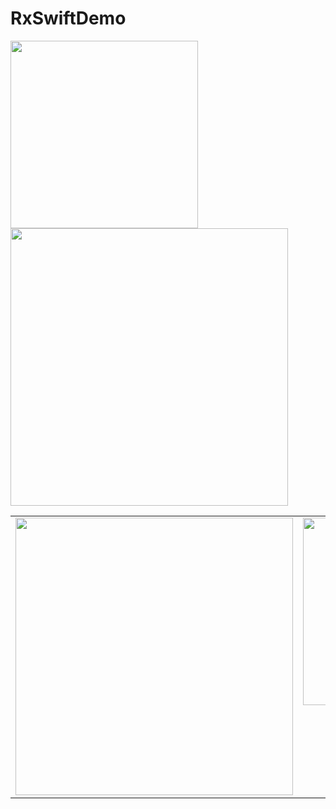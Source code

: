 # RxSwiftDemo

<img width="300" src="https://github.com/YamamotoDesu/RxSwiftDemo/blob/main/Gif/cameraFilter.gif">

<img width="444"  src="https://user-images.githubusercontent.com/47273077/160270879-c835efbd-275e-4b61-9c63-8342ee3f2815.png">

<table>
  <tr>
    <td valign="top"><img width="444" src="https://user-images.githubusercontent.com/47273077/160270879-c835efbd-275e-4b61-9c63-8342ee3f2815.png"/></td>
    <td valign="top"><img width="300"  src="https://github.com/YamamotoDesu/CacheExample/blob/main/CacheExample/Gif/demonscache.gif"/></td>
  </tr>
</table>
